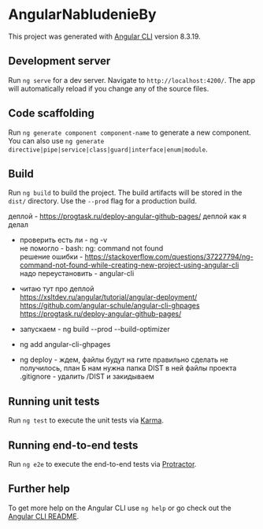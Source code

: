 # AngularNabludenieBy

This project was generated with [Angular CLI](https://github.com/angular/angular-cli) version 8.3.19.

## Development server

Run `ng serve` for a dev server. Navigate to `http://localhost:4200/`. The app will automatically reload if you change any of the source files.

## Code scaffolding

Run `ng generate component component-name` to generate a new component. You can also use `ng generate directive|pipe|service|class|guard|interface|enum|module`.

## Build

Run `ng build` to build the project. The build artifacts will be stored in the `dist/` directory. Use the `--prod` flag for a production build.

деплой - https://progtask.ru/deploy-angular-github-pages/
деплой как я делал

- проверить есть ли - ng -v  
  не помогло - bash: ng: command not found  
  решение ошибки - https://stackoverflow.com/questions/37227794/ng-command-not-found-while-creating-new-project-using-angular-cli  
  надо переустановить - angular-cli
- читаю тут про деплой  
  https://xsltdev.ru/angular/tutorial/angular-deployment/  
  https://github.com/angular-schule/angular-cli-ghpages  
  https://progtask.ru/deploy-angular-github-pages/
- запускаем - ng build --prod --build-optimizer

- ng add angular-cli-ghpages
- ng deploy - ждем, файлы будут на гите
  правильно сделать не получилось, план Б нам нужна папка DIST в ней файлы проекта  
  .gitignore - удалить /DIST и закидываем

## Running unit tests

Run `ng test` to execute the unit tests via [Karma](https://karma-runner.github.io).

## Running end-to-end tests

Run `ng e2e` to execute the end-to-end tests via [Protractor](http://www.protractortest.org/).

## Further help

To get more help on the Angular CLI use `ng help` or go check out the [Angular CLI README](https://github.com/angular/angular-cli/blob/master/README.md).
